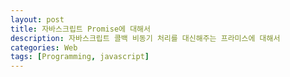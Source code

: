 ```yaml
---
layout: post
title: 자바스크립트 Promise에 대해서
description: 자바스크립트 콜백 비동기 처리를 대신해주는 프라미스에 대해서
categories: Web
tags: [Programming, javascript]
---
```

